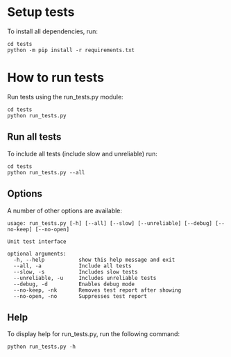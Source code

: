 # Setup tests

To install all dependencies, run:

    cd tests
    python -m pip install -r requirements.txt

# How to run tests

Run tests using the run_tests.py module:

    cd tests
    python run_tests.py

## Run all tests

To include all tests (include slow and unreliable) run:

    cd tests
    python run_tests.py --all

## Options

A number of other options are available:

    usage: run_tests.py [-h] [--all] [--slow] [--unreliable] [--debug] [--no-keep] [--no-open]

    Unit test interface

    optional arguments:
      -h, --help           show this help message and exit
      --all, -a            Include all tests
      --slow, -s           Includes slow tests
      --unreliable, -u     Includes unreliable tests
      --debug, -d          Enables debug mode
      --no-keep, -nk       Removes test report after showing
      --no-open, -no       Suppresses test report

## Help

To display help for run_tests.py, run the following command:

    python run_tests.py -h
